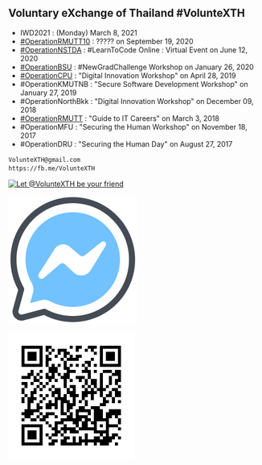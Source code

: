 ## Voluntary eXchange of Thailand #VolunteXTH

+ IWD2021 : (Monday) March 8, 2021
+ [#OperationRMUTT10](OperationRMUTT10) : ????? on September 19, 2020
+ [#OperationNSTDA](OperationNSTDA) : #LearnToCode Online : Virtual Event on June 12, 2020
+ [#OperationBSU](OperationBSU) : #NewGradChallenge Workshop on January 26, 2020
+ [#OperationCPU](OperationCPU) : "Digital Innovation Workshop" on April 28, 2019
+ #OperationKMUTNB : "Secure Software Development Workshop" on January 27, 2019
+ #OperationNorthBkk : "Digital Innovation Workshop" on December 09, 2018 
+ [#OperationRMUTT](https://youtu.be/9-vCHJvjWBU) : "Guide to IT Careers" on March 3, 2018
+ #OperationMFU : "Securing the Human Workshop" on November 18, 2017 
+ #OperationDRU : "Securing the Human Day" on August 27, 2017

```markdown
VolunteXTH@gmail.com
https://fb.me/VolunteXTH
```

[![](https://scdn.line-apps.com/n/line_add_friends/btn/en.png "Let @VolunteXTH be your friend")](https://lin.ee/cnIgUj4)

[![](/fb-m.png "Talk to us via FB messenger")](https://m.me/VolunteXTH)

[![](/@VolunteXTH.png "Let @VolunteXTH be your friend")](https://lin.ee/cnIgUj4)